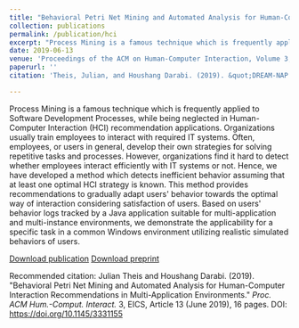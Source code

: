 ```yaml
---
title: "Behavioral Petri Net Mining and Automated Analysis for Human-Computer Interaction Recommendations in Multi-Application Environments"
collection: publications
permalink: /publication/hci
excerpt: "Process Mining is a famous technique which is frequently applied to Software Development Processes, while being neglected in Human-Computer Interaction (HCI) recommendation applications. Organizations usually train employees to interact with required IT systems. Often, employees, or users in general, develop their own strategies for solving repetitive tasks and processes. However, organizations find it hard to detect whether employees interact efficiently with IT systems or not. Hence, we have developed a method which detects inefficient behavior assuming that at least one optimal HCI strategy is known. This method provides recommendations to gradually adapt users' behavior towards the optimal way of interaction considering satisfaction of users. Based on users' behavior logs tracked by a Java application suitable for multi-application and multi-instance environments, we demonstrate the applicability for a specific task in a common Windows environment utilizing realistic simulated behaviors of users."
date: 2019-06-13
venue: 'Proceedings of the ACM on Human-Computer Interaction, Volume 3, EICS'
paperurl: ''
citation: 'Theis, Julian, and Houshang Darabi. (2019). &quot;DREAM-NAP: Decay Replay Mining to Predict Next Process Activities.&quot; <i>arXiv preprint arXiv:1903.05084</i>.'

---
```

Process Mining is a famous technique which is frequently applied to Software Development Processes, while being neglected in Human-Computer Interaction (HCI) recommendation applications. Organizations usually train employees to interact with required IT systems. Often, employees, or users in general, develop their own strategies for solving repetitive tasks and processes. However, organizations find it hard to detect whether employees interact efficiently with IT systems or not. Hence, we have developed a method which detects inefficient behavior assuming that at least one optimal HCI strategy is known. This method provides recommendations to gradually adapt users' behavior towards the optimal way of interaction considering satisfaction of users. Based on users' behavior logs tracked by a Java application suitable for multi-application and multi-instance environments, we demonstrate the applicability for a specific task in a common Windows environment utilizing realistic simulated behaviors of users.

[Download publication](https://dl.acm.org/citation.cfm?id=3331155)
[Download preprint](https://arxiv.org/pdf/1902.08740.pdf)

Recommended citation: Julian Theis and Houshang Darabi. (2019). &quot;Behavioral Petri Net Mining and Automated Analysis for Human-Computer Interaction Recommendations in Multi-Application Environments.&quot; <i>Proc. ACM Hum.-Comput. Interact.</i> 3, EICS, Article 13 (June 2019), 16 pages. DOI: https://doi.org/10.1145/3331155



